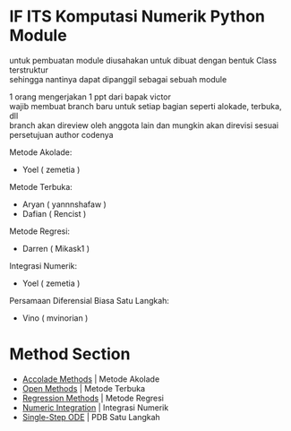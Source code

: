 # IF ITS Komputasi Numerik Python Module

untuk pembuatan module diusahakan untuk dibuat dengan bentuk Class terstruktur<br />
sehingga nantinya dapat dipanggil sebagai sebuah module<br />

1 orang mengerjakan 1 ppt dari bapak victor<br />
wajib membuat branch baru untuk setiap bagian seperti alokade, terbuka, dll<br />
branch akan direview oleh anggota lain dan mungkin akan direvisi sesuai persetujuan author codenya

Metode Akolade: 
- Yoel ( zemetia )

Metode Terbuka: 
- Aryan ( yannnshafaw )
- Dafian ( Rencist )

Metode Regresi:
- Darren ( Mikask1 )

Integrasi Numerik:
- Yoel ( zemetia )

Persamaan Diferensial Biasa Satu Langkah:
- Vino ( mvinorian )

# Method Section
- [Accolade Methods](/module/akolade) | Metode Akolade
- [Open Methods](/module/terbuka) | Metode Terbuka
- [Regression Methods](/module/regression) | Metode Regresi
- [Numeric Integration](/module/integrasi) | Integrasi Numerik
- [Single-Step ODE](/module/pdb_single_step) | PDB Satu Langkah
